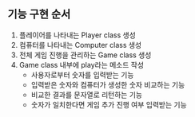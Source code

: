 ## 기능 구현 순서
1. 플레이어를 나타내는 Player class 생성
2. 컴퓨터를 나타내는 Computer class 생성
3. 전체 게임 진행을 관리하는 Game class 생성
4. Game class 내부에 play라는 메소드 작성
    - 사용자로부터 숫자를 입력받는 기능
    - 입력받은 숫자와 컴퓨터가 생성한 숫자 비교하는 기능
    - 비교한 결과를 문자열로 리턴하는 기능
    - 숫자가 일치한다면 게임 추가 진행 여부 입력받는 기능
